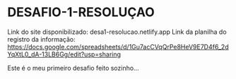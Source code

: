 # DESAFIO-1-RESOLUÇAO
Link do site disponibilizado: desa1-resolucao.netlify.app
Link da planilha do registro da informação: https://docs.google.com/spreadsheets/d/1Gu7acCVqQrPe8HeV9E7D4f6_2dYqXtL0_dA-13LB6Gg/edit?usp=sharing

Este é o meu primeiro desafio feito sozinho...
